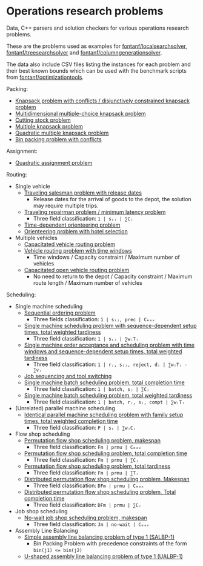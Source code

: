 # Operations research problems

Data, C++ parsers and solution checkers for various operations research problems.

These are the problems used as examples for [fontanf/localsearchsolver](https://github.com/fontanf/localsearchsolver), [fontanf/treesearchsolver](https://github.com/fontanf/treesearchsolver) and [fontanf/columngenerationsolver](https://github.com/fontanf/columngenerationsolver).

The data also include CSV files listing the instances for each problem and their best known bounds which can be used with the benchmark scripts from [fontanf/optimizationtools](https://github.com/fontanf/optimizationtools).

Packing:

* [Knapsack problem with conflicts / disjunctively constrained knapsack problem](orproblems/packing/knapsack_with_conflicts.hpp)
* [Multidimensional multiple-choice knapsack problem](orproblems/packing/multidimensional_multiple_choice_knapsack.hpp)
* [Cutting stock problem](orproblems/packing/cutting_stock.hpp)
* [Multiple knapsack problem](orproblems/packing/multiple_knapsack.hpp)
* [Quadratic multiple knapsack problem](orproblems/packing/quadratic_multiple_knapsack.hpp)
* [Bin packing problem with conflicts](orproblems/packing/bin_packing_with_conflicts.hpp)

Assignment:

* [Quadratic assignment problem](orproblems/assignment/quadratic_assignment.hpp)

Routing:

* Single vehicle
  * [Traveling salesman problem with release dates](orproblems/routing/traveling_salesman_with_release_dates.hpp)
    * Release dates for the arrival of goods to the depot, the solution may require multiple trips.
  * [Traveling repairman problem / minimum latency problem](orproblems/routing/traveling_repairman.hpp)
    * Three field classification: `1 | sᵢⱼ | ∑Cⱼ`
  * [Time-dependent orienteering problem](orproblems/routing/time_dependent_orienteering.hpp)
  * [Orienteering problem with hotel selection](orproblems/routing/orienteering_with_hotel_selection.hpp)
* Multiple vehicles
  * [Capacitated vehicle routing problem](orproblems/routing/capacitated_vehicle_routing.hpp)
  * [Vehicle routing problem with time windows](orproblems/routing/vehicle_routing_with_time_windows.hpp)
    * Time windows / Capacity constraint / Maximum number of vehicles
  * [Capacitated open vehicle routing problem](orproblems/routing/capacitated_open_vehicle_routing.hpp)
    * No need to return to the depot / Capacity constraint / Maximum route length / Maximum number of vehicles

Scheduling:

* Single machine scheduling
  * [Sequential ordering problem](orproblems/scheduling/sequential_ordering.hpp)
    * Three fields classification: `1 | sᵢⱼ, prec | Cₘₐₓ`
  * [Single machine scheduling problem with sequence-dependent setup times, total weighted tardiness](orproblems/scheduling/scheduling_with_sdst_twt.hpp)
    * Three field classification: `1 | sᵢⱼ | ∑wⱼTⱼ`
  * [Single machine order acceptance and scheduling problem with time windows and sequence-dependent setup times, total weighted tardiness](orproblems/scheduling/order_acceptance_and_scheduling.hpp)
    * Three field classification: `1 | rⱼ, sᵢⱼ, reject, đⱼ | ∑wⱼTⱼ - ∑vⱼ`
  * [Job sequencing and tool switching](orproblems/scheduling/job_sequencing_and_tool_switching.hpp)
  * [Single machine batch scheduling problem, total completion time](orproblems/scheduling/batch_scheduling_total_completion_time.hpp)
    * Three field classification: `1 | batch, sⱼ | ∑Cⱼ`
  * [Single machine batch scheduling problem, total weighted tardiness](orproblems/scheduling/batch_scheduling_total_weighted_tardiness.hpp)
    * Three field classification: `1 | batch, rⱼ, sⱼ, compt | ∑wⱼTⱼ`
* (Unrelated) parallel machine scheduling
  * [Identical parallel machine scheduling problem with family setup times, total weighted completion time](orproblems/scheduling/parallel_scheduling_with_family_setup_times_twct.hpp)
    * Three field classification: `P | sᵢ | ∑wⱼCⱼ`
* Flow shop scheduling
  * [Permutation flow shop scheduling problem, makespan](orproblems/scheduling/permutation_flowshop_scheduling_makespan.hpp)
    * Three field classification: `Fm | prmu | Cₘₐₓ`
  * [Permutation flow shop scheduling problem, total completion time](orproblems/scheduling/permutation_flowshop_scheduling_tct.hpp)
    * Three field classification: `Fm | prmu | ∑Cⱼ`
  * [Permutation flow shop scheduling problem, total tardiness](orproblems/scheduling/permutationflowshop_schedulingtt.hpp)
    * Three field classification: `Fm | prmu | ∑Tⱼ`
  * [Distributed permutation flow shop scheduling problem, Makespan](orproblems/scheduling/distributed_pfss_makespan.hpp)
    * Three field classification: `DFm | prmu | Cₘₐₓ`
  * [Distributed permutation flow shop scheduling problem, Total completion time](orproblems/scheduling/distributed_pfss_tct.hpp)
    * Three field classification: `DFm | prmu | ∑Cⱼ`
* Job shop scheduling
  * [No-wait job shop scheduling problem, makespan](orproblems/scheduling/no_wait_job_shop_scheduling_makespan.hpp)
    * Three field classification: `Jm | no-wait | Cₘₐₓ`
* Assembly Line Balancing
  * [Simple assembly line balancing problem of type 1 (SALBP-1)](orproblems/scheduling/simple_assembly_line_balancing_1.hpp)
    * Bin Packing Problem with precedence constraints of the form `bin(j1) <= bin(j2) `
  * [U-shaped assembly line balancing problem of type 1 (UALBP-1)](orproblems/scheduling/u_shaped_assembly_line_balancing_1.hpp)
